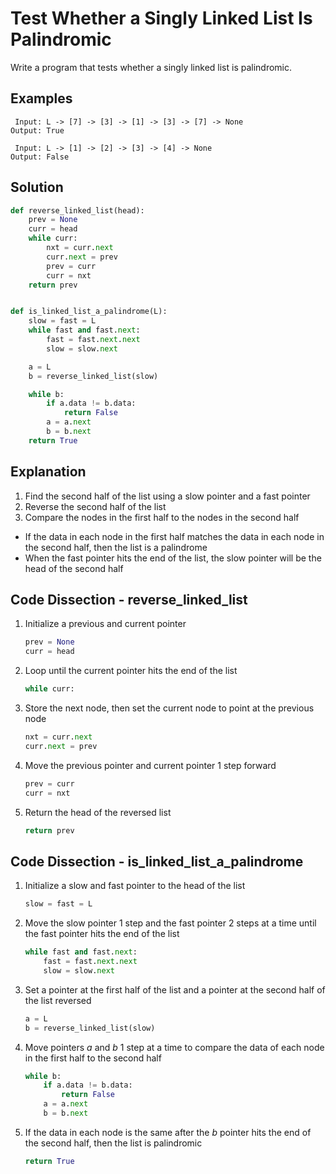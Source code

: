 # Test Whether a Singly Linked List Is Palindromic
Write a program that tests whether a singly linked list is palindromic.

## Examples
```
 Input: L -> [7] -> [3] -> [1] -> [3] -> [7] -> None
Output: True

 Input: L -> [1] -> [2] -> [3] -> [4] -> None
Output: False
```

## Solution
```python
def reverse_linked_list(head):
    prev = None
    curr = head
    while curr:
        nxt = curr.next
        curr.next = prev
        prev = curr
        curr = nxt
    return prev


def is_linked_list_a_palindrome(L):
    slow = fast = L
    while fast and fast.next:
        fast = fast.next.next
        slow = slow.next

    a = L
    b = reverse_linked_list(slow)

    while b:
        if a.data != b.data:
            return False
        a = a.next
        b = b.next
    return True
```

## Explanation
1. Find the second half of the list using a slow pointer and a fast pointer
2. Reverse the second half of the list
3. Compare the nodes in the first half to the nodes in the second half
* If the data in each node in the first half matches the data in each node in the second half, then the list is a palindrome
* When the fast pointer hits the end of the list, the slow pointer will be the head of the second half

## Code Dissection - reverse_linked_list
1. Initialize a previous and current pointer
    ```python
    prev = None
    curr = head
    ```
2. Loop until the current pointer hits the end of the list
    ```python
    while curr:
    ```
3. Store the next node, then set the current node to point at the previous node
    ```python
    nxt = curr.next
    curr.next = prev
    ```
4. Move the previous pointer and current pointer 1 step forward
    ```python
    prev = curr
    curr = nxt
    ```
5. Return the head of the reversed list
    ```python
    return prev
    ```

## Code Dissection - is_linked_list_a_palindrome
1. Initialize a slow and fast pointer to the head of the list
    ```python
    slow = fast = L
    ```
2. Move the slow pointer 1 step and the fast pointer 2 steps at a time until the fast pointer hits the end of the list
    ```python
    while fast and fast.next:
        fast = fast.next.next
        slow = slow.next
    ```
3. Set a pointer at the first half of the list and a pointer at the second half of the list reversed
    ```python
    a = L
    b = reverse_linked_list(slow)
    ```
4. Move pointers _a_ and _b_ 1 step at a time to compare the data of each node in the first half to the second half
    ```python
    while b:
        if a.data != b.data:
            return False
        a = a.next
        b = b.next
    ```
5. If the data in each node is the same after the _b_ pointer hits the end of the second half, then the list is palindromic
    ```python
    return True
    ```